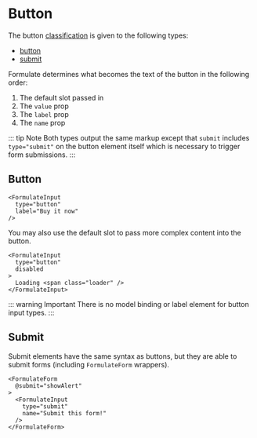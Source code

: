 # Button

The button [classification](/inputs/) is given to the following types:

- [button](#button)
- [submit](#button)

Formulate determines what becomes the text of the button in the following order:

1. The default slot passed in
2. The `value` prop
3. The `label` prop
4. The `name` prop

::: tip Note
Both types output the same markup except that `submit` includes `type="submit"`
on the button element itself which is necessary to trigger form submissions.
:::

## Button

```vue
<FormulateInput
  type="button"
  label="Buy it now"
/>
```

<demo-button />

You may also use the default slot to pass more complex content into the button.

```vue
<FormulateInput
  type="button"
  disabled
>
  Loading <span class="loader" />
</FormulateInput>
```
<demo-button-2 />

::: warning Important
There is no model binding or label element for button input types.
:::

## Submit

Submit elements have the same syntax as buttons, but they are able to submit
forms (including `FormulateForm` wrappers).

```vue
<FormulateForm
  @submit="showAlert"
>
  <FormulateInput
    type="submit"
    name="Submit this form!"
  />
</FormulateForm>
```

<demo-input-submit />
